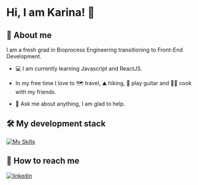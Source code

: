 
# Hi, I am Karina! 👋


## 🚀 About me
I am a fresh grad in Bioprocess Engineering transitioning to Front-End Development. 

- 💻 I am currently learning Javascript and ReactJS.

- In my free time I love to 🗺️ travel, ⛰️ hiking, 🎸 play guitar and 🧑‍🍳 cook with my friends.

- 💬 Ask me about anything, I am glad to help.

## 🛠 My development stack

[![My Skills](https://skills.thijs.gg/icons?i=js,html,css,react,tailwind,git)](https://skills.thijs.gg)

## 🔗 How to reach me
[![linkedin](https://img.shields.io/badge/linkedin-0A66C2?style=for-the-badge&logo=linkedin&logoColor=white)](https://www.linkedin.com/in/karina-nakahara/)


<!--
**nak4hara/nak4hara** is a ✨ _special_ ✨ repository because its `README.md` (this file) appears on your GitHub profile.

Here are some ideas to get you started:

- 🔭 I’m currently working on ...
- 🌱 I’m currently learning ...
- 👯 I’m looking to collaborate on ...
- 🤔 I’m looking for help with ...
- 💬 Ask me about ...
- 📫 How to reach me: ...
- 😄 Pronouns: ...
- ⚡ Fun fact: ...
-->
